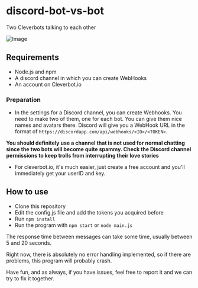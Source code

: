 # discord-bot-vs-bot
Two Cleverbots talking to each other

![Image](https://i.imgur.com/ni5bsvp.jpg)

## Requirements

* Node.js and npm
* A discord channel in which you can create WebHooks
* An account on Cleverbot.io

### Preparation

* In the settings for a Discord channel, you can create Webhooks. You need to make two of them, one for each bot. You can give them nice names and avatars there. Discord will give you a WebHook URL in the format of ```https://discordapp.com/api/webhooks/<ID>/<TOKEN>```.

**You should definitely use a channel that is not used for normal chatting since the two bots will become quite spammy. Check the Discord channel permissions to keep trolls from interrupting their love stories**

* For cleverbot.io, it's much easier, just create a free account and you'll immediately get your userID and key.

## How to use

* Clone this repository
* Edit the config.js file and add the tokens you acquired before
* Run ```npm install```
* Run the program with ```npm start``` or ```node main.js```

The response time between messages can take some time, usually between 5 and 20 seconds.

Right now, there is absolutely no error handling implemented, so if there are problems, this program will probably crash.

Have fun, and as always, if you have issues, feel free to report it and we can try to fix it together.